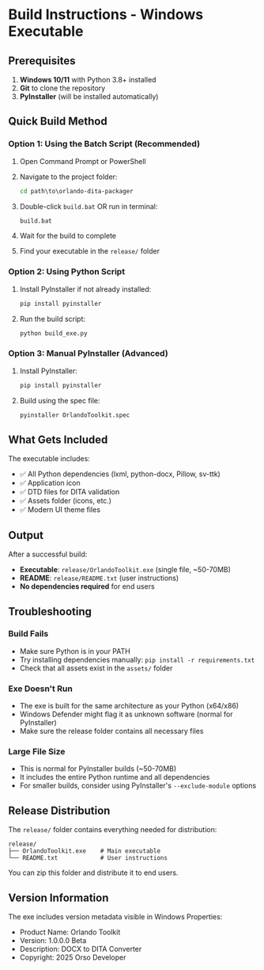 # Build Instructions - Windows Executable

## Prerequisites

1. **Windows 10/11** with Python 3.8+ installed
2. **Git** to clone the repository
3. **PyInstaller** (will be installed automatically)

## Quick Build Method

### Option 1: Using the Batch Script (Recommended)

1. Open Command Prompt or PowerShell
2. Navigate to the project folder:
   ```cmd
   cd path\to\orlando-dita-packager
   ```

3. Double-click `build.bat` OR run in terminal:
   ```cmd
   build.bat
   ```

4. Wait for the build to complete
5. Find your executable in the `release/` folder

### Option 2: Using Python Script

1. Install PyInstaller if not already installed:
   ```cmd
   pip install pyinstaller
   ```

2. Run the build script:
   ```cmd
   python build_exe.py
   ```

### Option 3: Manual PyInstaller (Advanced)

1. Install PyInstaller:
   ```cmd
   pip install pyinstaller
   ```

2. Build using the spec file:
   ```cmd
   pyinstaller OrlandoToolkit.spec
   ```

## What Gets Included

The executable includes:
- ✅ All Python dependencies (lxml, python-docx, Pillow, sv-ttk)
- ✅ Application icon
- ✅ DTD files for DITA validation
- ✅ Assets folder (icons, etc.)
- ✅ Modern UI theme files

## Output

After a successful build:
- **Executable**: `release/OrlandoToolkit.exe` (single file, ~50-70MB)
- **README**: `release/README.txt` (user instructions)
- **No dependencies required** for end users

## Troubleshooting

### Build Fails
- Make sure Python is in your PATH
- Try installing dependencies manually: `pip install -r requirements.txt`
- Check that all assets exist in the `assets/` folder

### Exe Doesn't Run
- The exe is built for the same architecture as your Python (x64/x86)
- Windows Defender might flag it as unknown software (normal for PyInstaller)
- Make sure the release folder contains all necessary files

### Large File Size
- This is normal for PyInstaller builds (~50-70MB)
- It includes the entire Python runtime and all dependencies
- For smaller builds, consider using PyInstaller's `--exclude-module` options

## Release Distribution

The `release/` folder contains everything needed for distribution:
```
release/
├── OrlandoToolkit.exe    # Main executable
└── README.txt            # User instructions
```

You can zip this folder and distribute it to end users.

## Version Information

The exe includes version metadata visible in Windows Properties:
- Product Name: Orlando Toolkit
- Version: 1.0.0.0 Beta
- Description: DOCX to DITA Converter
- Copyright: 2025 Orso Developer 